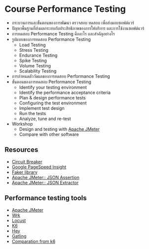# Course Performance Testing

* กระบวนการและขั้นตอนของการพัฒนา ตรวจสอบ ทดสอบ เพื่อส่งมอบซอฟต์แวร์
* ปัญหาพื้นฐานที่ส่งผลกระทบกับประสิทธิภาพของการให้บริการ และการใช้งานซอฟต์แวร์
* การทดสอบ Performance Testing คืออะไร และสำคัญอย่างไร
* รูปแบบของการทดสอบ Performance Testing
  * Load Testing
  * Stress Testing
  * Endurance Testing
  * Spike Testing
  * Volume Testing
  * Scalability Testing
* การกำหนดตัววัดผลของการทดสอบ Performance Testing
* ขั้นตอนของการทดสอบ Performance Testing
  * Identify your testing environment
  * Identify the performance acceptance criteria
  * Plan & design performance tests
  * Configuring the test environment
  * Implement test design
  * Run the tests
  * Analyze, tune and re-test
* Workshop
  * Design and testing with [Apache JMeter](https://jmeter.apache.org/)
  * Compare with other software

## Resources
* [Circuit Breaker](https://martinfowler.com/bliki/CircuitBreaker.html)
* [Google PageSpeed Insight](https://developers.google.com/speed/pagespeed/insights/)
* [Faker library](https://github.com/marak/Faker.js/)
* [Apache JMeter:: JSON Assertion](https://jmeter.apache.org/usermanual/component_reference.html#JSON_Assertion)
* [Apache JMeter:: JSON Extractor](https://jmeter.apache.org/usermanual/component_reference.html#JSON_Extractor)

## Performance testing tools
* [Apache JMeter](https://jmeter.apache.org/)
* [Wrk](https://github.com/wg/wrk)
* [Locust](https://locust.io/)
* [K6](https://k6.io/)
* [Hey](https://github.com/rakyll/hey)
* [Gatling](https://gatling.io/)
* [Comparation from k6](https://k6.io/blog/comparing-best-open-source-load-testing-tools)
